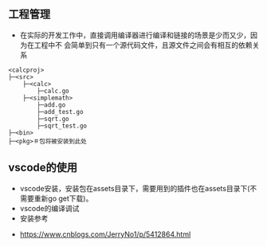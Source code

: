 ## 工程管理
- 在实际的开发工作中，直接调用编译器进行编译和链接的场景是少而又少，因为在工程中不
会简单到只有一个源代码文件，且源文件之间会有相互的依赖关系

```shell
<calcproj>
├─<src>
    ├─<calc>
        ├─calc.go
    ├─<simplemath>
        ├─add.go
        ├─add_test.go
        ├─sqrt.go
        ├─sqrt_test.go
├─<bin>
├─<pkg>＃包将被安装到此处
```
## vscode的使用
- vscode安装，安装包在assets目录下，需要用到的插件也在assets目录下(不需要重新go get下载)。
- vscode的编译调试
- 安装参考
 + https://www.cnblogs.com/JerryNo1/p/5412864.html
